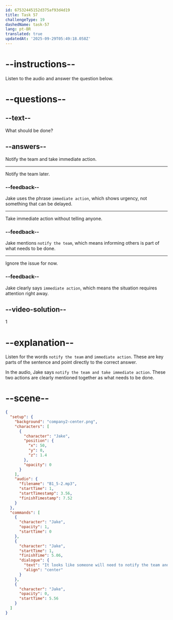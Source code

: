 ```yaml
---
id: 67532445152d375af93d4d19
title: Task 57
challengeType: 19
dashedName: task-57
lang: pt-BR
translated: true
updatedAt: '2025-09-29T05:49:18.058Z'
---
```

<!-- (Audio) Jake: It looks like someone will need to notify the team and take immediate action. -->

# --instructions--

Listen to the audio and answer the question below.

# --questions--

## --text--

What should be done?

## --answers--

Notify the team and take immediate action.

---

Notify the team later.

### --feedback--

Jake uses the phrase `immediate action`, which shows urgency, not something that can be delayed.

---

Take immediate action without telling anyone.

### --feedback--

Jake mentions `notify the team`, which means informing others is part of what needs to be done.

---

Ignore the issue for now.

### --feedback--

Jake clearly says `immediate action`, which means the situation requires attention right away.

## --video-solution--

1

# --explanation--

Listen for the words `notify the team` and `immediate action`. These are key parts of the sentence and point directly to the correct answer.

In the audio, Jake says `notify the team and take immediate action`. These two actions are clearly mentioned together as what needs to be done. 

# --scene--

```json
{
  "setup": {
    "background": "company2-center.png",
    "characters": [
      {
        "character": "Jake",
        "position": {
          "x": 50,
          "y": 0,
          "z": 1.4
        },
        "opacity": 0
      }
    ],
    "audio": {
      "filename": "B1_5-2.mp3",
      "startTime": 1,
      "startTimestamp": 3.56,
      "finishTimestamp": 7.52
    }
  },
  "commands": [
    {
      "character": "Jake",
      "opacity": 1,
      "startTime": 0
    },
    {
      "character": "Jake",
      "startTime": 1,
      "finishTime": 5.06,
      "dialogue": {
        "text": "It looks like someone will need to notify the team and take immediate action.",
        "align": "center"
      }
    },
    {
      "character": "Jake",
      "opacity": 0,
      "startTime": 5.56
    }
  ]
}
```

